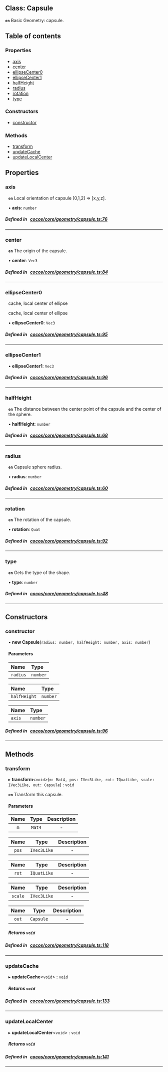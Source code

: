 
## Class: Capsule







**`en`** 
Basic Geometry: capsule.


<div class="table-of-content">
<h2>Table of contents</h2>


### Properties

- [ axis](#axis)
- [ center](#center)
- [ ellipseCenter0](#ellipseCenter0)
- [ ellipseCenter1](#ellipseCenter1)
- [ halfHeight](#halfHeight)
- [ radius](#radius)
- [ rotation](#rotation)
- [ type](#type)

### Constructors

- [ constructor](#constructor)

### Methods

- [ transform](#transform)
- [ updateCache](#updateCache)
- [ updateLocalCenter](#updateLocalCenter)
</div>

## Properties


### axis
<div style="margin-left: 10px;">




**`en`** 
Local orientation of capsule [0,1,2] => [x,y,z].




•  **axis**:
`number` 
</div>

##### Defined in &nbsp;   [cocos/core/geometry/capsule.ts:76](https://github.com/cocos-creator/engine/blob/c7bf6b8a9/cocos/core/geometry/capsule.ts#L76)&nbsp;


___


### center
<div style="margin-left: 10px;">




**`en`** 
The origin of the capsule.




•  **center**:
`Vec3` 
</div>

##### Defined in &nbsp;   [cocos/core/geometry/capsule.ts:84](https://github.com/cocos-creator/engine/blob/c7bf6b8a9/cocos/core/geometry/capsule.ts#L84)&nbsp;


___


### ellipseCenter0
<div style="margin-left: 10px;">
cache, local center of ellipse



cache, local center of ellipse

•  **ellipseCenter0**:
`Vec3` 
</div>

##### Defined in &nbsp;   [cocos/core/geometry/capsule.ts:95](https://github.com/cocos-creator/engine/blob/c7bf6b8a9/cocos/core/geometry/capsule.ts#L95)&nbsp;


___


### ellipseCenter1
<div style="margin-left: 10px;">




•  **ellipseCenter1**:
`Vec3` 
</div>

##### Defined in &nbsp;   [cocos/core/geometry/capsule.ts:96](https://github.com/cocos-creator/engine/blob/c7bf6b8a9/cocos/core/geometry/capsule.ts#L96)&nbsp;


___


### halfHeight
<div style="margin-left: 10px;">




**`en`** 
The distance between the center point of the capsule and the center of the sphere.




•  **halfHeight**:
`number` 
</div>

##### Defined in &nbsp;   [cocos/core/geometry/capsule.ts:68](https://github.com/cocos-creator/engine/blob/c7bf6b8a9/cocos/core/geometry/capsule.ts#L68)&nbsp;


___


### radius
<div style="margin-left: 10px;">




**`en`** 
Capsule sphere radius.




•  **radius**:
`number` 
</div>

##### Defined in &nbsp;   [cocos/core/geometry/capsule.ts:60](https://github.com/cocos-creator/engine/blob/c7bf6b8a9/cocos/core/geometry/capsule.ts#L60)&nbsp;


___


### rotation
<div style="margin-left: 10px;">




**`en`** 
The rotation of the capsule.




•  **rotation**:
`Quat` 
</div>

##### Defined in &nbsp;   [cocos/core/geometry/capsule.ts:92](https://github.com/cocos-creator/engine/blob/c7bf6b8a9/cocos/core/geometry/capsule.ts#L92)&nbsp;


___


### type
<div style="margin-left: 10px;">




**`en`** 
Gets the type of the shape.




•  **type**:
 ``number`` 
</div>

##### Defined in &nbsp;   [cocos/core/geometry/capsule.ts:48](https://github.com/cocos-creator/engine/blob/c7bf6b8a9/cocos/core/geometry/capsule.ts#L48)&nbsp;


___

<!---->
## Constructors


### constructor
<div style="margin-left: 10px;">

• **new Capsule**(`radius: number, halfHeight: number, axis: number`)

#### Parameters
| Name | Type |
| :------ | :------ |
| `radius` | `number` |





| Name | Type |
| :------ | :------ |
| `halfHeight` | `number` |





| Name | Type |
| :------ | :------ |
| `axis` | `number` |





</div>

##### Defined in &nbsp;   [cocos/core/geometry/capsule.ts:96](https://github.com/cocos-creator/engine/blob/c7bf6b8a9/cocos/core/geometry/capsule.ts#L96)&nbsp;


---

<!---->
## Methods

### transform
<div style="margin-left: 10px;">

▸   **transform**<`void`\>(`m: Mat4, pos: IVec3Like, rot: IQuatLike, scale: IVec3Like, out: Capsule`) : `void`




**`en`** 
Transform this capsule.




<!---->
<!--    #### Returns `void` -->
<!---->

#### Parameters

| Name | Type | Description |
| :------: | :------: | :------: |
| `m` | `Mat4` | - |

| Name | Type | Description |
| :------: | :------: | :------: |
| `pos` | `IVec3Like` | - |

| Name | Type | Description |
| :------: | :------: | :------: |
| `rot` | `IQuatLike` | - |

| Name | Type | Description |
| :------: | :------: | :------: |
| `scale` | `IVec3Like` | - |

| Name | Type | Description |
| :------: | :------: | :------: |
| `out` | `Capsule` | - |



##### Returns `void`




</div>

##### Defined in &nbsp;   [cocos/core/geometry/capsule.ts:118](https://github.com/cocos-creator/engine/blob/c7bf6b8a9/cocos/core/geometry/capsule.ts#L118)&nbsp;
___
### updateCache
<div style="margin-left: 10px;">

▸   **updateCache**<`void`\> : `void`




<!---->
<!--    #### Returns `void` -->
<!---->


##### Returns `void`




</div>

##### Defined in &nbsp;   [cocos/core/geometry/capsule.ts:133](https://github.com/cocos-creator/engine/blob/c7bf6b8a9/cocos/core/geometry/capsule.ts#L133)&nbsp;
___
### updateLocalCenter
<div style="margin-left: 10px;">

▸   **updateLocalCenter**<`void`\> : `void`




<!---->
<!--    #### Returns `void` -->
<!---->


##### Returns `void`




</div>

##### Defined in &nbsp;   [cocos/core/geometry/capsule.ts:141](https://github.com/cocos-creator/engine/blob/c7bf6b8a9/cocos/core/geometry/capsule.ts#L141)&nbsp;
___
<!---->



